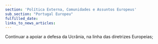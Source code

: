 ```yaml
---
section: 'Política Externa, Comunidades e Assuntos Europeus'
sub_section: "Portugal Europeu"
fulfilled_date:
links_to_news_articles:
---
```


Continuar a apoiar a defesa da Ucrânia, na linha das diretrizes Europeias;